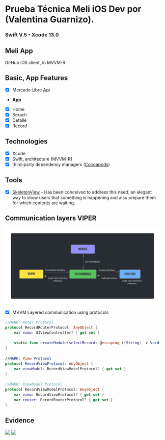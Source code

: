 # Prueba Técnica Meli iOS Dev por (Valentina Guarnizo).
### Swift V.5 - Xcode 13.0

<h2 align="left">
  Meli App
</h2>

<p align="left">
  GitHub iOS client, in MVVM-R.
</p>

## Basic, App Features
- [x] Mercado Libre [Api](https://developers.mercadolibre.com.ar/es_ar/items-y-busquedas)

* **App**
- [x] Home
- [x] Serach
- [x] Detalle
- [x] Record

## Technologies
- [x] Xcode
- [x] Swift, architecture (MVVM-R)
- [x] third-party dependency managers ([Cocoapods](https://cocoapods.org/))

## Tools
- [x] [SkeletonView](https://github.com/Juanpe/SkeletonView) - Has been conceived to address this need, an elegant way to show users that something is happening and also prepare them for which contents are waiting.

## Communication layers VIPER
![alt text](https://github.com/Valeng98/Prueba-Tecnica-Mercado-Libre/blob/main/Diagram-MVVM-R.png?raw=true)

- [x] MVVM Layered communication using protocols

```swift
//MARK: Roter Protocol
protocol RecordRouterProtocol: AnyObject {
    var view: UIViewController? { get set }
    
    static func createModule(selectRecord: @escaping ((String) -> Void)) -> RecordViewController
}

//MARK: View Protocol
protocol RecordViewProtocol: AnyObject {
    var viewModel: RecordViewModelProtocol? { get set }
}

//MARK: ViewModel Protocol
protocol RecordViewModelProtocol: AnyObject {
    var view: RecordViewProtocol? { get set }
    var router: RecordRouterProtocol? { get set }   
}
```
## Evidence
<img src="https://github.com/Valeng98/Prueba-Tecnica-Mercado-Libre/blob/main/Evidencia.gif" width="250"/>

<img src="https://github.com/Valeng98/Prueba-Tecnica-Mercado-Libre/blob/main/Evidencia-Error.gif" width="250"/>


